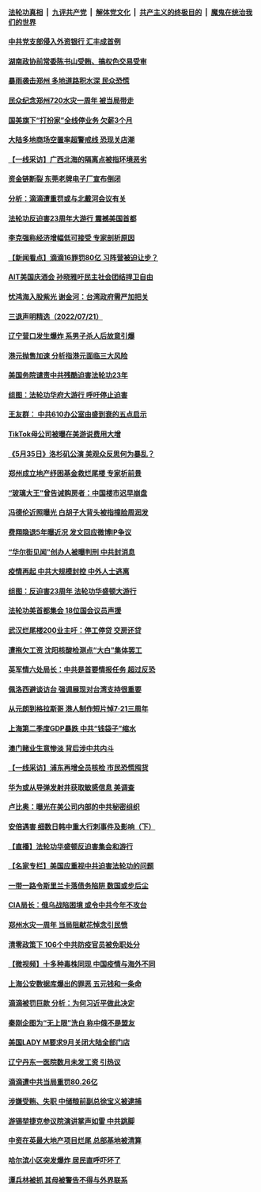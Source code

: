 ####  [法轮功真相](../../../../basic/blob/master/README.md?t=07222031) &nbsp;|&nbsp; [九评共产党](../../../../9ping.md/blob/master/README.md?t=07222031) &nbsp;|&nbsp; [解体党文化](../../../../jtdwh.md/blob/master/README.md?t=07222031)  &nbsp;|&nbsp; [共产主义的终极目的](../../../../gczydzjmd.md/blob/master/README.md?t=07222031) &nbsp;|&nbsp; [魔鬼在统治我们的世界](../../../../mgztzwmdsj.md/blob/master/README.md?t=07222031) 

#### [中共党支部侵入外资银行 汇丰成首例](../pages/nsc413/n13787052.md?t=07222031) 

#### [湖南政协前常委陈书山受贿、搞权色交易受审](../pages/nsc413/n13787032.md?t=07222031) 

#### [暴雨袭击郑州 多地道路积水深 民众恐慌](../pages/nsc413/n13786968.md?t=07222031) 

#### [民众纪念郑州720水灾一周年 被当局带走](../pages/nsc413/n13786868.md?t=07222031) 

#### [国美旗下“打扮家”全线停业务 欠薪3个月](../pages/nsc413/n13786965.md?t=07222031) 

#### [大陆多地商场空置率超警戒线 恐现关店潮](../pages/nsc413/n13786963.md?t=07222031) 

#### [【一线采访】广西北海的隔离点被指环境恶劣](../pages/nsc413/n13786876.md?t=07222031) 

#### [资金链断裂 东莞老牌电子厂宣布倒闭](../pages/nsc413/n13786874.md?t=07222031) 

#### [分析：滴滴遭重罚或与北戴河会议有关](../pages/nsc413/n13786849.md?t=07222031) 

#### [法轮功反迫害23周年大游行 震撼美国首都](../pages/nsc413/n13786701.md?t=07222031) 

#### [李克强称经济增幅低可接受 专家剖析原因](../pages/nsc413/n13786752.md?t=07222031) 

#### [【新闻看点】滴滴16罪罚80亿 习阵营被迫让步？](../pages/nsc413/n13786562.md?t=07222031) 


#### [AIT美国庆酒会 孙晓雅吁民主社会团结捍卫自由](../pages/nsc413/n13786172.md?t=07222031) 

#### [忧鸿海入股紫光 谢金河：台湾政府需严加把关](../pages/nsc413/n13786620.md?t=07222031) 

#### [三退声明精选（2022/07/21）](../pages/nsc413/n13786660.md?t=07222031) 

#### [辽宁营口发生爆炸 系男子杀人后故意引爆](../pages/nsc413/n13786639.md?t=07222031) 

#### [港元抛售加速 分析指港元面临三大风险](../pages/nsc413/n13786601.md?t=07222031) 

#### [美国务院谴责中共残酷迫害法轮功23年](../pages/nsc413/n13786585.md?t=07222031) 

#### [组图：法轮功华府大游行 呼吁停止迫害](../pages/nsc413/n13786519.md?t=07222031) 

#### [王友群： 中共610办公室由盛到衰的五点启示](../pages/nsc413/n13786393.md?t=07222031) 

#### [TikTok母公司被曝在美游说费用大增](../pages/nsc413/n13786384.md?t=07222031) 

#### [《5月35日》洛杉矶公演 美观众反思何为暴乱？](../pages/nsc413/n13785743.md?t=07222031) 

#### [郑州成立地产纾困基金救烂尾楼 专家析前景](../pages/nsc413/n13786500.md?t=07222031) 

#### [“玻璃大王”曾告诫购房者：中国楼市迟早崩盘](../pages/nsc413/n13786463.md?t=07222031) 

#### [冯德伦近照曝光 白胡子大背头被指撞脸周润发](../pages/nsc413/n13786363.md?t=07222031) 

#### [费翔隐退5年曝近况 发文回应微博IP争议](../pages/nsc413/n13786448.md?t=07222031) 

#### [“华尔街见闻”创办人被曝判刑 中共封消息](../pages/nsc413/n13786360.md?t=07222031) 

#### [疫情再起 中共大规模封控 中外人士逃离](../pages/nsc413/n13786151.md?t=07222031) 

#### [组图：反迫害23周年 法轮功华盛顿大游行](../pages/nsc413/n13786433.md?t=07222031) 

#### [法轮功美首都集会 18位国会议员声援](../pages/nsc413/n13786399.md?t=07222031) 

#### [武汉烂尾楼200业主吁：停工停贷 交房还贷](../pages/nsc413/n13786152.md?t=07222031) 

#### [遭拖欠工资 沈阳核酸检测点“大白”集体罢工](../pages/nsc413/n13786218.md?t=07222031) 

#### [英军情六处局长：中共是首要情报任务 超过反恐](../pages/nsc413/n13786328.md?t=07222031) 

#### [佩洛西避谈访台 强调展现对台湾支持很重要](../pages/nsc413/n13786329.md?t=07222031) 

#### [从元朗到格拉斯哥 港人制作短片悼7‧21三周年](../pages/nsc413/n13786352.md?t=07222031) 

#### [上海第二季度GDP暴跌 中共“钱袋子”缩水](../pages/nsc413/n13786332.md?t=07222031) 

#### [澳门赌业生意惨淡 背后涉中共内斗](../pages/nsc413/n13786321.md?t=07222031) 

#### [【一线采访】浦东再增全员核检 市民恐慌囤货](../pages/nsc413/n13786305.md?t=07222031) 

#### [华为或从导弹发射井获取敏感信息 美调查](../pages/nsc413/n13786198.md?t=07222031) 

#### [卢比奥：曝光在美公司内部的中共秘密组织](../pages/nsc413/n13786308.md?t=07222031) 

#### [安倍遇害 细数日韩中重大行刺事件及影响（下）](../pages/nsc413/n13786289.md?t=07222031) 

#### [【直播】法轮功华盛顿反迫害集会和游行](../pages/nsc413/n13781661.md?t=07222031) 

#### [【名家专栏】美国应重视中共迫害法轮功的问题](../pages/nsc413/n13785713.md?t=07222031) 

#### [一带一路令斯里兰卡落债务陷阱 数国或步后尘](../pages/nsc413/n13786290.md?t=07222031) 

#### [CIA局长：俄乌战陷困境 或令中共今年不攻台](../pages/nsc413/n13786225.md?t=07222031) 

#### [郑州水灾一周年 当局阻献花悼念引民愤](../pages/nsc413/n13786205.md?t=07222031) 

#### [清零政策下 106个中共防疫官员被免职处分](../pages/nsc413/n13786097.md?t=07222031) 

#### [【微视频】十多种毒株同现 中国疫情与海外不同](../pages/nsc413/n13786174.md?t=07222031) 

#### [上海公安数据库爆出的罪恶 五元钱和一条命](../pages/nsc413/n13785512.md?t=07222031) 

#### [滴滴被罚巨款 分析：为何习近平做此决定](../pages/nsc413/n13786090.md?t=07222031) 

#### [秦刚企图为“无上限”洗白 称中俄不是盟友](../pages/nsc413/n13785999.md?t=07222031) 

#### [美国LADY M要求9月关闭大陆全部门店](../pages/nsc413/n13786047.md?t=07222031) 

#### [辽宁丹东一医院数月未发工资 引热议](../pages/nsc413/n13786009.md?t=07222031) 

#### [滴滴遭中共当局重罚80.26亿](../pages/nsc413/n13785971.md?t=07222031) 

#### [涉嫌受贿、失职 中储粮前副总徐宝义被逮捕](../pages/nsc413/n13785986.md?t=07222031) 

#### [游锡堃捷克参议院演讲掌声如雷 中共跳脚](../pages/nsc413/n13785768.md?t=07222031) 

#### [中资在英最大地产项目烂尾 总部基地被清算](../pages/nsc413/n13785551.md?t=07222031) 

#### [哈尔滨小区突发爆炸 居民直呼吓坏了](../pages/nsc413/n13785969.md?t=07222031) 

#### [谭兵林被抓 其母被警告不得与外界联系](../pages/nsc413/n13785964.md?t=07222031) 

